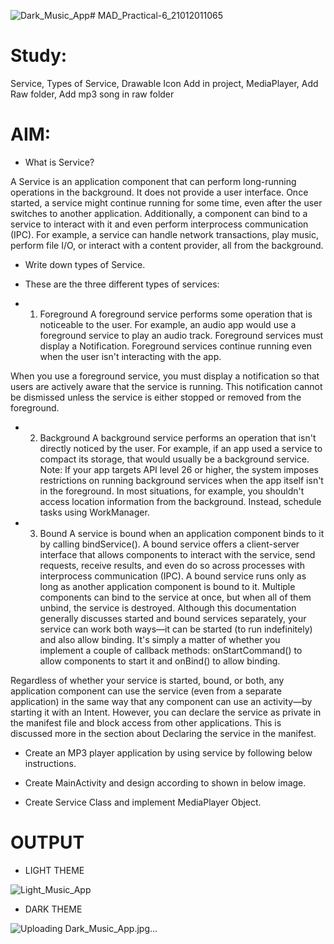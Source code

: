 ![Dark_Music_App](https://github.com/amipatel1708/MAD_Practical-6_21012011065/assets/139481113/0d9f4134-4bc7-4852-821a-e727f7f16a15)# MAD_Practical-6_21012011065

# Study: 
Service, Types of Service, Drawable Icon Add in project, MediaPlayer, Add Raw folder, Add mp3 song in raw folder

# AIM: 

* What is Service?

A Service is an application component that can perform long-running operations in the background. It does not provide a user interface. Once started, a service might continue running for some time, even after the user switches to another application. Additionally, a component can bind to a service to interact with it and even perform interprocess communication (IPC). For example, a service can handle network transactions, play music, perform file I/O, or interact with a content provider, all from the background.

* Write down types of Service.

* These are the three different types of services:

* 1. Foreground
A foreground service performs some operation that is noticeable to the user. For example, an audio app would use a foreground service to play an audio track. Foreground services must display a Notification. Foreground services continue running even when the user isn't interacting with the app.

When you use a foreground service, you must display a notification so that users are actively aware that the service is running. This notification cannot be dismissed unless the service is either stopped or removed from the foreground.

* 2. Background
A background service performs an operation that isn't directly noticed by the user. For example, if an app used a service to compact its storage, that would usually be a background service.
Note: If your app targets API level 26 or higher, the system imposes restrictions on running background services when the app itself isn't in the foreground. In most situations, for example, you shouldn't access location information from the background. Instead, schedule tasks using WorkManager.

* 3. Bound
A service is bound when an application component binds to it by calling bindService(). A bound service offers a client-server interface that allows components to interact with the service, send requests, receive results, and even do so across processes with interprocess communication (IPC). A bound service runs only as long as another application component is bound to it. Multiple components can bind to the service at once, but when all of them unbind, the service is destroyed.
Although this documentation generally discusses started and bound services separately, your service can work both ways—it can be started (to run indefinitely) and also allow binding. It's simply a matter of whether you implement a couple of callback methods: onStartCommand() to allow components to start it and onBind() to allow binding.

Regardless of whether your service is started, bound, or both, any application component can use the service (even from a separate application) in the same way that any component can use an activity—by starting it with an Intent. However, you can declare the service as private in the manifest file and block access from other applications. This is discussed more in the section about Declaring the service in the manifest.

* Create an MP3 player application by using service by following below instructions.

* Create MainActivity and design according to shown in below image. 

* Create Service Class and implement MediaPlayer Object.

# OUTPUT 

* LIGHT THEME

![Light_Music_App](https://github.com/amipatel1708/MAD_Practical-6_21012011065/assets/139481113/978998f7-f023-47c4-a571-438f79e38720)

* DARK THEME
  
![Uploading Dark_Music_App.jpg…]()
